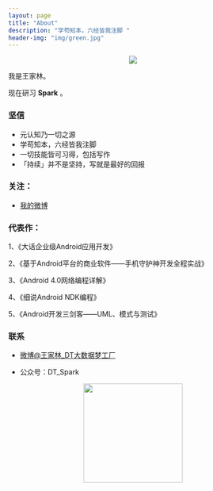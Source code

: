 ```yaml
---
layout: page
title: "About"
description: "学苟知本，六经皆我注脚 "
header-img: "img/green.jpg"
---
```



<center>
    <p><img src="http://7xlfkx.com1.z0.glb.clouddn.com/white2.jpg" align="center"></p>
</center>

我是王家林。

现在研习 **Spark** 。

### 坚信


- 元认知乃一切之源
- 学苟知本，六经皆我注脚 
- 一切技能皆可习得，包括写作
- 「持续」并不是坚持，写就是最好的回报


### 关注：


- [我的微博](http://www.mesule.com/)





### 代表作：

1、《大话企业级Android应用开发》

2、《基于Android平台的商业软件——手机守护神开发全程实战》

3、《Android 4.0网络编程详解》

4、《细说Android NDK编程》

5、《Android开发三剑客——UML、模式与测试》


### 联系

- [微博@王家林_DT大数据梦工厂](weibo.com/ilovepains)

- 公众号：DT_Spark


<center>
    <p><img src="http://img.blog.csdn.net/20160421184457540" align="center" high="30" width="200"></p>
</center>






